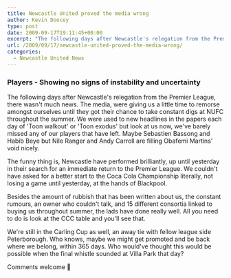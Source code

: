 ```yaml
---
title: Newcastle United proved the media wrong
author: Kevin Doocey
type: post
date: 2009-09-17T19:11:45+00:00
excerpt: "The following days after Newcastle's relegation from the Premier League, there wasn't much.."
url: /2009/09/17/newcastle-united-proved-the-media-wrong/
categories:
  - Newcastle United News
---
```


### Players - Showing no signs of instability and uncertainty

The following days after Newcastle's relegation from the Premier League, there wasn't much news. The media, were giving us a little time to remorse amongst ourselves until they got their chance to take constant digs at NUFC throughout the summer. We were used to new headlines in the papers each day of 'Toon walkout' or 'Toon exodus' but look at us now, we've barely  missed any of our players that have left. Maybe Sebastien Bassong and Habib Beye but Nile Ranger and Andy Carroll are filling Obafemi Martins' void nicely.

The funny thing is, Newcastle have performed brilliantly, up until yesterday in their search for an immediate return to the Premier League. We couldn't have asked for a better start to the Coca Cola Championship literally, not losing a game until yesterday, at the hands of Blackpool.

Besides the amount of rubbish that has been written about us, the constant rumours, an owner who couldn't talk, and 15 different consortia linked to buying us throughout summer, the lads have done really well. All you need to do is look at the CCC table and you'll see that.

We're still in the Carling Cup as well, an away tie with fellow league side Peterborough. Who knows, maybe we might get promoted and be back where we belong, within 365 days. Who would've thought this would be possible when the final whistle sounded at Villa Park that day?

Comments welcome 🙂
